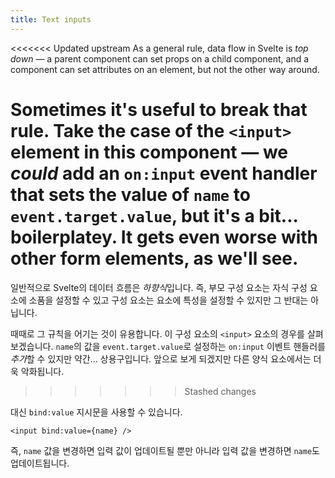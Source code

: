 ```yaml
---
title: Text inputs
---
```


<<<<<<< Updated upstream
As a general rule, data flow in Svelte is _top down_ — a parent component can set props on a child component, and a component can set attributes on an element, but not the other way around.

Sometimes it's useful to break that rule. Take the case of the `<input>` element in this component — we _could_ add an `on:input` event handler that sets the value of `name` to `event.target.value`, but it's a bit... boilerplatey. It gets even worse with other form elements, as we'll see.
=======
일반적으로 Svelte의 데이터 흐름은 *하향식*입니다. 즉, 부모 구성 요소는 자식 구성 요소에 소품을 설정할 수 있고 구성 요소는 요소에 특성을 설정할 수 있지만 그 반대는 아닙니다.

때때로 그 규칙을 어기는 것이 유용합니다. 이 구성 요소의 `<input>` 요소의 경우를 살펴보겠습니다. `name`의 값을 `event.target.value`로 설정하는 `on:input` 이벤트 핸들러를 *추가*할 수 있지만 약간... 상용구입니다. 앞으로 보게 되겠지만 다른 양식 요소에서는 더욱 악화됩니다.
>>>>>>> Stashed changes

대신 `bind:value` 지시문을 사용할 수 있습니다.

```svelte
<input bind:value={name} />
```

즉, `name` 값을 변경하면 입력 값이 업데이트될 뿐만 아니라 입력 값을 변경하면 `name`도 업데이트됩니다.
